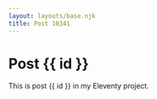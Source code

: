 ```yaml
---
layout: layouts/base.njk
title: Post 10341
---
```


# Post {{ id }}

This is post {{ id }} in my Eleventy project.
